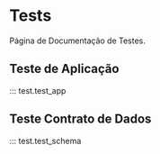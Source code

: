 # Tests

Página de Documentação de Testes.

## Teste de Aplicação

::: test.test_app

## Teste Contrato de Dados

::: test.test_schema